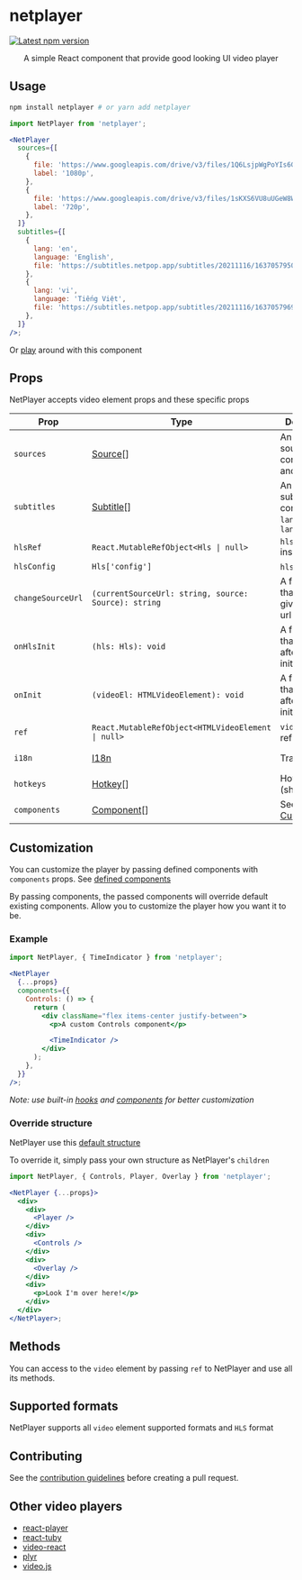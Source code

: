 # netplayer

<a href='https://www.npmjs.com/package/netplayer'>
  <img src='https://img.shields.io/npm/v/netplayer.svg' alt='Latest npm version'>
</a>

<p align='center'>
  A simple React component that provide good looking UI video player
</p>

## Usage

```bash
npm install netplayer # or yarn add netplayer
```

```jsx
import NetPlayer from 'netplayer';

<NetPlayer
  sources={[
    {
      file: 'https://www.googleapis.com/drive/v3/files/1Q6LsjpWgPoYIs6GaD8G6lNZRM2-VJXAY?alt=media&key=AIzaSyCFwU3MAtwS2TgPPEObV-hDXexH83ae1Fs',
      label: '1080p',
    },
    {
      file: 'https://www.googleapis.com/drive/v3/files/1sKXS6VU8uUGeW8WPKDp2dXxwAJ96Tk9c?alt=media&key=AIzaSyCFwU3MAtwS2TgPPEObV-hDXexH83ae1Fs',
      label: '720p',
    },
  ]}
  subtitles={[
    {
      lang: 'en',
      language: 'English',
      file: 'https://subtitles.netpop.app/subtitles/20211116/1637057950304_国王排名 2_英语.srt',
    },
    {
      lang: 'vi',
      language: 'Tiếng Việt',
      file: 'https://subtitles.netpop.app/subtitles/20211116/1637057969656_国王排名 2_越南语.srt',
    },
  ]}
/>;
```

Or [play](https://hoangvu12.github.io/netplayer/) around with this component

## Props

NetPlayer accepts video element props and these specific props

| Prop              | Type                                                                                                   | Description                                                 | Default                                                                                                         | Required |
| ----------------- | ------------------------------------------------------------------------------------------------------ | ----------------------------------------------------------- | --------------------------------------------------------------------------------------------------------------- | -------- |
| `sources`         | [Source](https://github.com/hoangvu12/netplayer/blob/main/src/types.ts#L1)[]                           | An array of sources contain `file` and `label`              | `null`                                                                                                          | `true`   |
| `subtitles`       | [Subtitle](https://github.com/hoangvu12/netplayer/blob/main/src/types.ts#L6)[]                         | An array of subtitles contain `file`, `lang` and `language` | `null`                                                                                                          | `false`  |
| `hlsRef`          | `React.MutableRefObject<Hls \| null>`                                                                  | `hls.js` instance ref                                       | `React.createRef()`                                                                                             | `false`  |
| `hlsConfig`       | `Hls['config']`                                                                                        | `hls.js` config                                             | `{}`                                                                                                            | `false`  |
| `changeSourceUrl` | `(currentSourceUrl: string, source: Source): string`                                                   | A function that modify given source url (`hls` only)        | `() => null`                                                                                                    | `false`  |
| `onHlsInit`       | `(hls: Hls): void`                                                                                     | A function that called after hls.js initialization          | `() => null`                                                                                                    | `false`  |
| `onInit`          | `(videoEl: HTMLVideoElement): void`                                                                    | A function that called after video initialization           | `() => null`                                                                                                    | `false`  |
| `ref`             | `React.MutableRefObject<HTMLVideoElement \| null>`                                                     | `video` element ref                                         | `null`                                                                                                          | `false`  |
| `i18n`            | [I18n](https://github.com/hoangvu12/netplayer/blob/main/src/contexts/VideoPropsContext.tsx#L41)        | Translations                                                | [Default Translations](https://github.com/hoangvu12/netplayer/blob/main/src/contexts/VideoPropsContext.tsx#L69) | `false`  |
| `hotkeys`         | [Hotkey](https://github.com/hoangvu12/netplayer/blob/main/src/types.ts#L25)[]                          | Hotkeys (shortcuts)                                         | [Default Hotkeys](https://github.com/hoangvu12/netplayer/blob/main/src/contexts/VideoPropsContext.tsx#L99)      | `false`  |
| `components`      | [Component](https://github.com/hoangvu12/netplayer/blob/main/src/contexts/VideoPropsContext.tsx#L99)[] | See [Customization](#customization)                         | [Default components](https://github.com/hoangvu12/netplayer/blob/main/src/contexts/VideoPropsContext.tsx#L46)   | `false`  |

## Customization

You can customize the player by passing defined components with `components` props. See [defined components](https://github.com/hoangvu12/netplayer/blob/main/src/contexts/VideoPropsContext.tsx#L46)

By passing components, the passed components will override default existing components. Allow you to customize the player how you want it to be.

### Example

```jsx
import NetPlayer, { TimeIndicator } from 'netplayer';

<NetPlayer
  {...props}
  components={{
    Controls: () => {
      return (
        <div className="flex items-center justify-between">
          <p>A custom Controls component</p>

          <TimeIndicator />
        </div>
      );
    },
  }}
/>;
```

_Note: use built-in [hooks](https://github.com/hoangvu12/netplayer/tree/main/src/hooks) and [components](https://github.com/hoangvu12/netplayer/tree/main/src/components) for better customization_

### Override structure

NetPlayer use this [default structure](https://github.com/hoangvu12/netplayer/blob/main/src/components/DefaultUI/DefaultUI.tsx)

To override it, simply pass your own structure as NetPlayer's `children`

```jsx
import NetPlayer, { Controls, Player, Overlay } from 'netplayer';

<NetPlayer {...props}>
  <div>
    <div>
      <Player />
    </div>
    <div>
      <Controls />
    </div>
    <div>
      <Overlay />
    </div>
    <div>
      <p>Look I'm over here!</p>
    </div>
  </div>
</NetPlayer>;
```

## Methods

You can access to the `video` element by passing `ref` to NetPlayer and use all its methods.

## Supported formats

NetPlayer supports all `video` element supported formats and `HLS` format

## Contributing

See the [contribution guidelines](github.com/hoangvu12/netplayer/blob/main/CONTRIBUTING.md) before creating a pull request.

## Other video players

- [react-player](https://github.com/CookPete/react-player)
- [react-tuby](https://github.com/napthedev/react-tuby)
- [video-react](https://github.com/video-react/video-react)
- [plyr](https://github.com/sampotts/plyr)
- [video.js](https://github.com/videojs/video.js)
